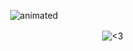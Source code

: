<p align="center">
<img src=https://github.com/user-attachments/assets/d8bd79c1-b929-4019-95ef-ddcf8292213f alt="animated" />
</p> 

ㅤㅤㅤㅤㅤㅤㅤㅤㅤㅤㅤㅤㅤㅤㅤㅤㅤㅤㅤㅤㅤㅤㅤㅤㅤㅤㅤㅤ![<3](https://komarev.com/ghpvc/?username=galswees&color=9d81ba)
